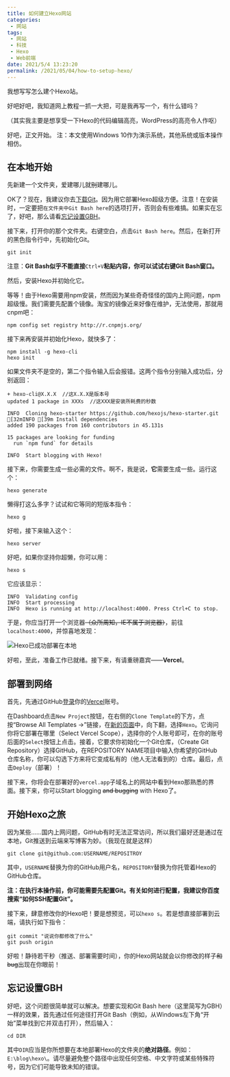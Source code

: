 ```yaml
---
title: 如何建立Hexo网站
categories:
 - 网站
tags:
 - 网站
 - 科技
 - Hexo
 - Web前端
date: 2021/5/4 13:23:20
permalink: /2021/05/04/how-to-setup-hexo/
---
```


我想写写怎么建个Hexo站。

好吧好吧，我知道网上教程一抓一大把，可是我再写一个，有什么错吗？

（其实我主要是想享受一下Hexo的代码编辑高亮，WordPress的高亮令人作呕）

<!-- more -->

好吧，正文开始。
注：本文使用Windows 10作为演示系统，其他系统或版本操作相仿。

## 在本地开始

先新建一个文件夹，爱建哪儿就~~别~~建哪儿。

OK了？现在，我建议你去[下载Git](http://git-scm.com/downloads)。因为用它部署Hexo超级方便。注意！在安装时，一定要把```在文件夹中Git Bash here```的选项打开，否则会有些难搞。如果实在忘了，好吧，那么请看[忘记设置GBH](#忘记设置GBH)。

接下来，打开你的那个文件夹。右键空白，点击```Git Bash here```。然后，在新打开的黑色指令行中，先初始化Git。

```
git init
```

注意：<strong>Git Bash似乎不能直接</strong>```Ctrl+V```<strong>粘贴内容，你可以试试右键Git Bash窗口。</strong>

然后，安装Hexo并初始化它。

等等！由于Hexo需要用npm安装，然而因为某些奇奇怪怪的国内上网问题，npm超级慢。我们需要先配置个镜像。淘宝的镜像近来好像在维护，无法使用，那就用cnpm吧：

```
npm config set registry http://r.cnpmjs.org/
```

接下来再安装并初始化Hexo，就快多了：

```
npm install -g hexo-cli
hexo init
```

如果文件夹不是空的，第二个指令输入后会报错。这两个指令分别输入成功后，分别返回：

```
+ hexo-cli@X.X.X  //这X.X.X是版本号
updated 1 package in XXXs  //这XXX是安装所耗费的秒数
```

```
INFO  Cloning hexo-starter https://github.com/hexojs/hexo-starter.git
[32mINFO [39m Install dependencies
added 190 packages from 160 contributors in 45.131s

15 packages are looking for funding
  run `npm fund` for details

INFO  Start blogging with Hexo!
```
接下来，你需要生成一些必需的文件。啊不，我是说，**它**需要生成一些。运行这个：

```hexo
hexo generate
```

懒得打这么多字？试试和它等同的短版本指令：

```hexo
hexo g
```

好啦，接下来输入这个：

```hexo
hexo server
```

好吧，如果你坚持你超懒，你可以用：

```hexo
hexo s
```

它应该显示：

```
INFO  Validating config
INFO  Start processing
INFO  Hexo is running at http://localhost:4000. Press Ctrl+C to stop.
```

于是，你应当打开一个浏览器~~（众所周知，IE不属于浏览器）~~，前往```localhost:4000```，并惊喜地发现：

![Hexo已成功部署在本地](https://ss.caozhiming.tk//img//hexo-demo.png)

好啦，至此，准备工作已就绪。接下来，有请重磅嘉宾——**Vercel**。

## 部署到网络

首先，先通过GitHub[登录](https://vercel.com/login)你的[Vercel](https://vercel.com/)账号。

在Dashboard点击```New Project```按钮，在右侧的```Clone Template```的下方，点按“Browse All Templates →”链接，在[新的页面](https://vercel.com/new/templates)中，向下翻，选择```Hexo```。它询问你将它部署在哪里（Select Vercel Scope），选择你的个人账号即可，在你的账号后面的```Select```按钮上点击。接着，它要求你初始化一个Git仓库，（Create Git Repository）选择GitHub，在REPOSITORY NAME项目中输入你希望的GitHub仓库名称，你可以勾选下方来将它变成私有的（他人无法看到的）仓库。最后，点击```Deploy```（部署）！

接下来，你将会在部署好的```vercel.app```子域名上的网站中看到Hexo那熟悉的界面。接下来，你可以Start blogging ~~and bugging~~ with Hexo了。

## 开始Hexo之旅

因为某些……国内上网问题，GitHub有时无法正常访问，所以我们最好还是通过在本地，Git推送到云端来写博客为妙。（我现在就是这样）

```git
git clone git@github.com:USERNAME/REPOSITROY
```

其中，```USERNAME```替换为你的GitHub用户名，```REPOSITORY```替换为你托管着Hexo的GitHub仓库。

**注：在执行本操作前，你可能需要先配置Git。有关如何进行配置，我建议你百度搜索“如何SSH配置Git”。**

接下来，肆意修改你的Hexo吧！要是想预览，可以```hexo s```。若是想直接部署到云端，请执行如下指令：

```git
git commit "说说你都修改了什么"
git push origin
```

好啦！静待若干秒（推送、部署需要时间），你的Hexo网站就会以你修改的样子~~和bug~~出现在你眼前！

## 忘记设置GBH

好吧，这个问题很简单就可以解决。想要实现和Git Bash here（这里简写为GBH）一样的效果，首先通过任何途径打开Git Bash（例如，从Windows左下角“开始”菜单找到它并双击打开），然后输入：

```git
cd DIR
```

其中```DIR```应当是你所想要在本地部署Hexo的文件夹的**绝对路径**。例如：```E:\blog\hexo\```。请尽量避免整个路径中出现任何空格、中文字符或某些特殊符号，因为它们可能导致未知的错误。
